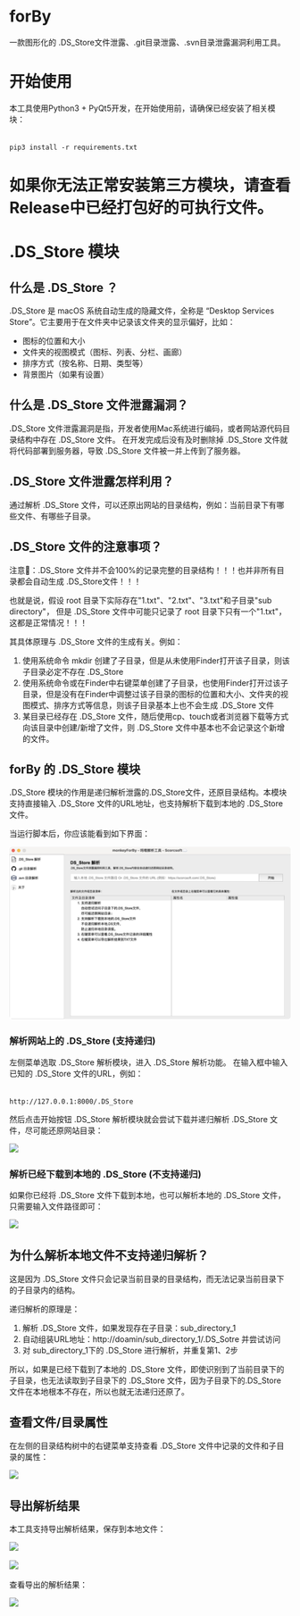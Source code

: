 # forBy
一款图形化的 .DS_Store文件泄露、.git目录泄露、.svn目录泄露漏洞利用工具。

# 开始使用
本工具使用Python3 + PyQt5开发，在开始使用前，请确保已经安装了相关模块：

<code lang="shell">
pip3 install -r requirements.txt
</code>

# 如果你无法正常安装第三方模块，请查看Release中已经打包好的可执行文件。

# .DS_Store 模块
## 什么是 .DS_Store ？
.DS_Store 是 macOS 系统自动生成的隐藏文件，全称是 “Desktop Services Store”。它主要用于在文件夹中记录该文件夹的显示偏好，比如：
- 图标的位置和大小
- 文件夹的视图模式（图标、列表、分栏、画廊）
- 排序方式（按名称、日期、类型等）
- 背景图片（如果有设置）

## 什么是 .DS_Store 文件泄露漏洞？
.DS_Store 文件泄露漏洞是指，开发者使用Mac系统进行编码，或者网站源代码目录结构中存在 .DS_Store 文件。
在开发完成后没有及时删除掉 .DS_Store 文件就将代码部署到服务器，导致 .DS_Store 文件被一并上传到了服务器。

## .DS_Store 文件泄露怎样利用？
通过解析 .DS_Store 文件，可以还原出网站的目录结构，例如：当前目录下有哪些文件、有哪些子目录。

## .DS_Store 文件的注意事项？
注意📢：.DS_Store 文件并不会100%的记录完整的目录结构！！！也并非所有目录都会自动生成 .DS_Store文件！！！

也就是说，假设 root 目录下实际存在"1.txt"、"2.txt"、"3.txt"和子目录"sub directory"，
但是 .DS_Store 文件中可能只记录了 root 目录下只有一个"1.txt"，这都是正常情况！！！

其具体原理与 .DS_Store 文件的生成有关。例如：
1. 使用系统命令 mkdir 创建了子目录，但是从未使用Finder打开该子目录，则该子目录必定不存在 .DS_Store
2. 使用系统命令或在Finder中右键菜单创建了子目录，也使用Finder打开过该子目录，但是没有在Finder中调整过该子目录的图标的位置和大小、文件夹的视图模式、排序方式等信息，则该子目录基本上也不会生成 .DS_Store 文件
3. 某目录已经存在 .DS_Store 文件，随后使用cp、touch或者浏览器下载等方式向该目录中创建/新增了文件，则 .DS_Store 文件中基本也不会记录这个新增的文件。

## forBy 的 .DS_Store 模块
.DS_Store 模块的作用是递归解析泄露的.DS_Store文件，还原目录结构。本模块支持直接输入 .DS_Store 文件的URL地址，也支持解析下载到本地的 .DS_Store 文件。

当运行脚本后，你应该能看到如下界面：

<img src="ScorcsoftAssets/screenshot/index.jpg"></img>

### 解析网站上的 .DS_Store (支持递归)
左侧菜单选取 .DS_Store 解析模块，进入 .DS_Store 解析功能。 在输入框中输入已知的 .DS_Store 文件的URL，例如：

<code lang="shell">
http://127.0.0.1:8000/.DS_Store
</code>

然后点击开始按钮 .DS_Store 解析模块就会尝试下载并递归解析 .DS_Store 文件，尽可能还原网站目录：

![](/Users/walter/Documents/code/forBy/ScorcsoftAssets/screenshot/DS_Store_1.jpg)


### 解析已经下载到本地的 .DS_Store (不支持递归)
如果你已经将 .DS_Store 文件下载到本地，也可以解析本地的 .DS_Store 文件，只需要输入文件路径即可：

![](/Users/walter/Documents/code/forBy/ScorcsoftAssets/screenshot/DS_Store_2.jpg)

## 为什么解析本地文件不支持递归解析？
这是因为 .DS_Store 文件只会记录当前目录的目录结构，而无法记录当前目录下的子目录内的结构。

递归解析的原理是：
1. 解析 .DS_Store 文件，如果发现存在子目录：sub_directory_1
2. 自动组装URL地址：http://doamin/sub_directory_1/.DS_Sotre 并尝试访问
3. 对 sub_directory_1下的 .DS_Store 进行解析，并重复第1、2步

所以，如果是已经下载到了本地的 .DS_Store 文件，即使识别到了当前目录下的子目录，也无法读取到子目录下的 .DS_Store 文件，因为子目录下的.DS_Store 文件在本地根本不存在，所以也就无法递归还原了。

## 查看文件/目录属性
在左侧的目录结构树中的右键菜单支持查看 .DS_Store 文件中记录的文件和子目录的属性：

![](/Users/walter/Documents/code/forBy/ScorcsoftAssets/screenshot/DS_Store_3.jpg)

## 导出解析结果
本工具支持导出解析结果，保存到本地文件：

![](/Users/walter/Documents/code/forBy/ScorcsoftAssets/screenshot/DS_Store_4.jpg)

![](/Users/walter/Documents/code/forBy/ScorcsoftAssets/screenshot/DS_Store_5.jpg)

查看导出的解析结果：

![](/Users/walter/Documents/code/forBy/ScorcsoftAssets/screenshot/DS_Store_6.jpg)


